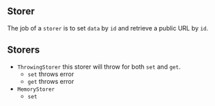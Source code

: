 Storer
---
The job of a `storer` is to set `data` by `id` and retrieve a public URL by `id`.

## Storers
- `ThrowingStorer` this storer will throw for both `set` and `get`.
  - `set` throws error
  - `get` throws error
- `MemoryStorer` 
  - `set` 
